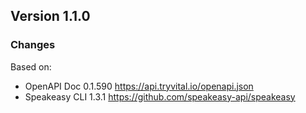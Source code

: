 

## Version 1.1.0
### Changes
Based on:
- OpenAPI Doc 0.1.590 https://api.tryvital.io/openapi.json
- Speakeasy CLI 1.3.1 https://github.com/speakeasy-api/speakeasy